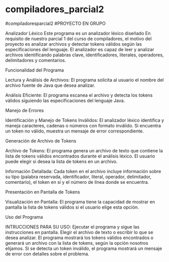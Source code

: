 # compiladores_parcial2
#compiladoresparcial2
#PROYECTO EN GRUPO

Analizador Léxico Este programa es un analizador léxico diseñado En requisito de nuestro parcial 1 del curso de compiladores, el motivo del proyecto es analizar archivos y detectar tokens válidos según las especificaciones del lenguaje. El analizador es capaz de leer y analizar archivos identificando palabras clave, identificadores, literales, operadores, delimitadores y comentarios.

Funcionalidad del Programa

Lectura y Análisis de Archivos: El programa solicita al usuario el nombre del archivo fuente de Java que desea analizar.

Análisis Eficiente: El programa escanea el archivo y detecta los tokens válidos siguiendo las especificaciones del lenguaje Java.

Manejo de Errores

Identificación y Manejo de Tokens Inválidos: El analizador léxico identifica y maneja caracteres, cadenas o números con formato inválido. Si encuentra un token no válido, muestra un mensaje de error correspondiente.

Generación de Archivo de Tokens

Archivo de Tokens: El programa genera un archivo de texto que contiene la lista de tokens válidos encontrados durante el análisis léxico. El usuario puede elegir si desea la lista de tokens en un archivo.

Información Detallada: Cada token en el archivo incluye información sobre su tipo (palabra reservada, identificador, literal, operador, delimitador, comentario), el token en sí y el número de línea donde se encuentra.

Presentación en Pantalla de Tokens

Visualización en Pantalla: El programa tiene la capacidad de mostrar en pantalla la lista de tokens válidos si el usuario elige esta opción.

Uso del Programa

INTRUCCIONES PARA SU USO: Ejecutar el programa y sigue las instrucciones en pantalla. Elegir el archivo de texto o escribir lo que se desea analizar. El programa mostrará los tokens válidos encontrados o generará un archivo con la lista de tokens, según la opción nosotros elijamos. Si se detecta un token inválido, el programa mostrará un mensaje de error con detalles sobre el problema.
